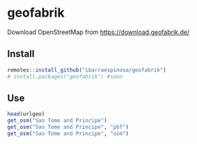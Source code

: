 
<!-- README.md is generated from README.Rmd. Please edit that file -->

<!-- date: "19 de Octubre de 2016" -->

# geofabrik

Download OpenStreetMap from <https://download.geofabrik.de/>

## Install

``` r
remotes::install_github("ibarraespinosa/geofabrik")
# install.packages("geofabrik") #soon
```

## Use

``` r
head(urlgeo)
get_osm("Sao Tome and Principe")
get_osm("Sao Tome and Principe", "pbf")
get_osm("Sao Tome and Principe", "osm")
```
